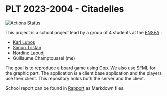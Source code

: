 # PLT 2023-2004 - Citadelles

[![Actions Status](https://github.com/cbares/plt/workflows/PLT%20build/badge.svg)](https://github.com/cbares/plt/actions)

This project is a school project lead by a group of 4 students at the [ENSEA]([https://www.ensea.fr/en) :
- [Karl Lubos](https://github.com/KarlLubbos)
- [Simon Tristan](https://github.com/Cinortas)
- [Nordine Laoudj](https://github.com/LNordine)
- Guillaume Champtoussel (me)

The goal is to reproduce a board game using Cpp. We also use [SFML](https://www.sfml-dev.org/index-fr.php) for the graphic part.
The application is a client base application and the players use their client.
This repository holds both the server and the client.

School report can be found in [Rapport](https://github.com/GuillaumeChamp/PLT/tree/master/rapport) as Markdown files.
